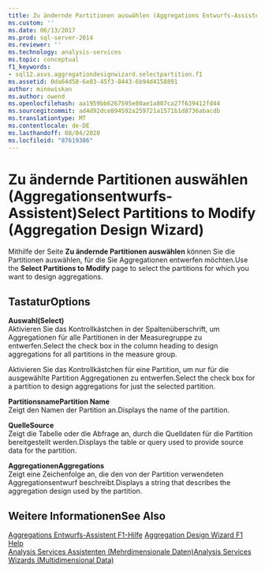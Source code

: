 ```yaml
---
title: Zu ändernde Partitionen auswählen (Aggregations Entwurfs-Assistent) | Microsoft-Dokumentation
ms.custom: ''
ms.date: 06/13/2017
ms.prod: sql-server-2014
ms.reviewer: ''
ms.technology: analysis-services
ms.topic: conceptual
f1_keywords:
- sql12.asvs.aggregationdesignwizard.selectpartition.f1
ms.assetid: 0da64d58-6e03-45f3-8443-6b94d4158891
author: minewiskan
ms.author: owend
ms.openlocfilehash: aa1959bb6267595e80ae1a807ca27f639412fd44
ms.sourcegitcommit: ad4d92dce894592a259721a1571b1d8736abacdb
ms.translationtype: MT
ms.contentlocale: de-DE
ms.lasthandoff: 08/04/2020
ms.locfileid: "87619386"
---
```

# <a name="select-partitions-to-modify-aggregation-design-wizard"></a><span data-ttu-id="10ad7-102">Zu ändernde Partitionen auswählen (Aggregationsentwurfs-Assistent)</span><span class="sxs-lookup"><span data-stu-id="10ad7-102">Select Partitions to Modify (Aggregation Design Wizard)</span></span>
  <span data-ttu-id="10ad7-103">Mithilfe der Seite **Zu ändernde Partitionen auswählen** können Sie die Partitionen auswählen, für die Sie Aggregationen entwerfen möchten.</span><span class="sxs-lookup"><span data-stu-id="10ad7-103">Use the **Select Partitions to Modify** page to select the partitions for which you want to design aggregations.</span></span>  
  
## <a name="options"></a><span data-ttu-id="10ad7-104">Tastatur</span><span class="sxs-lookup"><span data-stu-id="10ad7-104">Options</span></span>  
 <span data-ttu-id="10ad7-105">**Auswahl**</span><span class="sxs-lookup"><span data-stu-id="10ad7-105">**(Select)**</span></span>  
 <span data-ttu-id="10ad7-106">Aktivieren Sie das Kontrollkästchen in der Spaltenüberschrift, um Aggregationen für alle Partitionen in der Measuregruppe zu entwerfen.</span><span class="sxs-lookup"><span data-stu-id="10ad7-106">Select the check box in the column heading to design aggregations for all partitions in the measure group.</span></span>  
  
 <span data-ttu-id="10ad7-107">Aktivieren Sie das Kontrollkästchen für eine Partition, um nur für die ausgewählte Partition Aggregationen zu entwerfen.</span><span class="sxs-lookup"><span data-stu-id="10ad7-107">Select the check box for a partition to design aggregations for just the selected partition.</span></span>  
  
 <span data-ttu-id="10ad7-108">**Partitionsname**</span><span class="sxs-lookup"><span data-stu-id="10ad7-108">**Partition Name**</span></span>  
 <span data-ttu-id="10ad7-109">Zeigt den Namen der Partition an.</span><span class="sxs-lookup"><span data-stu-id="10ad7-109">Displays the name of the partition.</span></span>  
  
 <span data-ttu-id="10ad7-110">**Quelle**</span><span class="sxs-lookup"><span data-stu-id="10ad7-110">**Source**</span></span>  
 <span data-ttu-id="10ad7-111">Zeigt die Tabelle oder die Abfrage an, durch die Quelldaten für die Partition bereitgestellt werden.</span><span class="sxs-lookup"><span data-stu-id="10ad7-111">Displays the table or query used to provide source data for the partition.</span></span>  
  
 <span data-ttu-id="10ad7-112">**Aggregationen**</span><span class="sxs-lookup"><span data-stu-id="10ad7-112">**Aggregations**</span></span>  
 <span data-ttu-id="10ad7-113">Zeigt eine Zeichenfolge an, die den von der Partition verwendeten Aggregationsentwurf beschreibt.</span><span class="sxs-lookup"><span data-stu-id="10ad7-113">Displays a string that describes the aggregation design used by the partition.</span></span>  
  
## <a name="see-also"></a><span data-ttu-id="10ad7-114">Weitere Informationen</span><span class="sxs-lookup"><span data-stu-id="10ad7-114">See Also</span></span>  
 <span data-ttu-id="10ad7-115">[Aggregations Entwurfs-Assistent F1-Hilfe](aggregation-design-wizard-f1-help.md) </span><span class="sxs-lookup"><span data-stu-id="10ad7-115">[Aggregation Design Wizard F1 Help](aggregation-design-wizard-f1-help.md) </span></span>  
 [<span data-ttu-id="10ad7-116">Analysis Services Assistenten &#40;Mehrdimensionale Daten&#41;</span><span class="sxs-lookup"><span data-stu-id="10ad7-116">Analysis Services Wizards &#40;Multidimensional Data&#41;</span></span>](analysis-services-wizards-multidimensional-data.md)  
  
  
